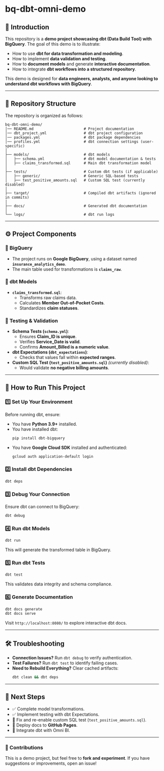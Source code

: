 # bq-dbt-omni-demo

## 📌 Introduction
This repository is a **demo project showcasing dbt (Data Build Tool) with BigQuery**. The goal of this demo is to illustrate:
- How to use **dbt for data transformation and modeling**.
- How to implement **data validation and testing**.
- How to **document models** and generate **interactive documentation**.
- How to integrate **dbt workflows into a structured repository**.

This demo is designed for **data engineers, analysts, and anyone looking to understand dbt workflows with BigQuery**.

---

## 📂 Repository Structure
The repository is organized as follows:

```
bq-dbt-omni-demo/
│── README.md                       # Project documentation
│── dbt_project.yml                 # dbt project configuration
│── packages.yml                    # dbt package dependencies
│── profiles.yml                    # dbt connection settings (user-specific)
│
├── models/                         # dbt models
│   ├── schema.yml                  # dbt model documentation & tests
│   ├── claims_transformed.sql      # Main dbt transformation model
│
├── tests/                          # Custom dbt tests (if applicable)
│   ├── generic/                    # Generic SQL-based tests
│   ├── test_positive_amounts.sql   # Custom SQL test (currently disabled)
│
├── target/                         # Compiled dbt artifacts (ignored in commits)
│
├── docs/                           # Generated dbt documentation
│
└── logs/                           # dbt run logs
```

---

## ⚙️ **Project Components**
### 🔹 **BigQuery**
- The project runs on **Google BigQuery**, using a dataset named **`insurance_analytics_demo`**.
- The main table used for transformations is **`claims_raw`**.

### 🔹 **dbt Models**
- **`claims_transformed.sql`**:  
  - Transforms raw claims data.
  - Calculates **Member Out-of-Pocket Costs**.
  - Standardizes **claim statuses**.

### 🔹 **Testing & Validation**
- **Schema Tests (`schema.yml`)**:
  - Ensures **Claim_ID is unique**.
  - Verifies **Service_Date is valid**.
  - Confirms **Amount_Billed is a numeric value**.
- **dbt Expectations (`dbt_expectations`)**:
  - Checks that values fall within **expected ranges**.
- **Custom SQL Test (`test_positive_amounts.sql`)** *(currently disabled)*:
  - Would validate **no negative billing amounts**.

---

## 🚀 **How to Run This Project**
### **1️⃣ Set Up Your Environment**
Before running dbt, ensure:
- You have **Python 3.9+** installed.
- You have installed dbt:
  ```sh
  pip install dbt-bigquery
  ```
- You have **Google Cloud SDK** installed and authenticated:
  ```sh
  gcloud auth application-default login
  ```

### **2️⃣ Install dbt Dependencies**
```sh
dbt deps
```

### **3️⃣ Debug Your Connection**
Ensure dbt can connect to BigQuery:
```sh
dbt debug
```

### **4️⃣ Run dbt Models**
```sh
dbt run
```
This will generate the transformed table in BigQuery.

### **5️⃣ Run dbt Tests**
```sh
dbt test
```
This validates data integrity and schema compliance.

### **6️⃣ Generate Documentation**
```sh
dbt docs generate
dbt docs serve
```
Visit `http://localhost:8080/` to explore interactive dbt docs.

---

## 🛠️ **Troubleshooting**
- **Connection Issues?** Run `dbt debug` to verify authentication.
- **Test Failures?** Run `dbt test` to identify failing cases.
- **Need to Rebuild Everything?** Clear cached artifacts:
  ```sh
  dbt clean && dbt deps
  ```

---

## 📌 **Next Steps**
- ✅ Complete model transformations.
- ✅ Implement testing with dbt Expectations.
- 🔲 Fix and re-enable custom SQL test (`test_positive_amounts.sql`).
- 🔲 Deploy docs to **GitHub Pages**.
- 🔲 Integrate dbt with Omni BI.

---

### **📢 Contributions**
This is a demo project, but feel free to **fork and experiment**. If you have suggestions or improvements, open an issue!
